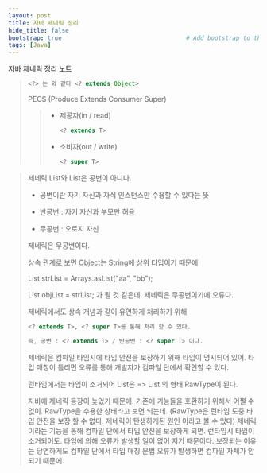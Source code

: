 ```yaml
---
layout: post
title: 자바 제네릭 정리 
hide_title: false 
bootstrap: true                                   # Add bootstrap to the page
tags: [Java]
---
```

자바 제네릭 정리 노트



> ```java
> <?> 는 와 같다 <? extends Object>
> ```
>
> PECS (Produce Extends Consumer Super)
>
> > * 제공자(in / read) 
> >
> >   ```java
> >   <? extends T>
> >   ```
> >
> > * 소비자(out / write)
> >
> >   ```java
> >   <? super T>
> >   ```
> >
> >   

> 제네릭 List<Object>와 List<String>은 공변이 아니다. 
>
> * 공변이란  자기 자신과 자식 인스턴스만 수용할 수 있다는 뜻
>
> * 반공변 : 자기 자신과 부모만 허용
> * 무공변 : 오로지 자신
>
> 제네릭은 무공변이다.
>
> 상속 관계로 보면 Object는 String에 상위 타입이기 때문에 
>
> List<String> strList = Arrays.asList("aa", "bb");
>
> List<Obejct> objList = strList; 가 될 것 같은데. 제네릭은 무공변이기에 오류다.
>
> 제네릭에서도 상속 개념과 같이 유연하게 처리하기 위해 
>
> ```java 
> <? extends T>, <? super T>를 통해 처리 할 수 있다. 
>
> 즉, 공변 : <? extends T> / 반공변 : <? super T> 이다. 
> ```
>
> 제네릭은 컴파일 타임시에 타입 안전을 보장하기 위해 타입이 명시되어 있어. 타입 매칭이 틀리면 오류를 통해 개발자가 컴파일 단에서 확인할 수 있다. 
>
> 런타임에서는 타입이 소거되어 List<String>은 => List 의 형태 RawType이 된다.
>
> 자바에 제네릭 등장이 늦었기 때문에. 기존에 기능들을 호환하기 위해서 어쩔 수 없이. RawType을 수용한 상태라고 보면 되는데. (RawType은 런타임 도중 타입 안전을 보장 할 수 없다. 제네릭이 탄생하게된 원인 이라고 볼 수 있다) 제네릭이라는 기능을 통해 컴파일 단에서 타입 안전을 보장하게 되면. 런타임시 타입이 소거되어도. 타임에 의해 오류가 발생할 일이 없어 지기 때문이다. 보장되는 이유는 당연하게도 컴파일 단에서 타입 매칭 문법 오류가 발생하면 컴파일 자체가 안되기 때문에.
